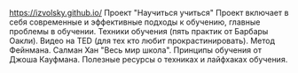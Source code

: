 https://izvolsky.github.io/
Проект "Научиться учиться"
Проект включает в себя современные и эффективные подходы к обучению, главные проблемы в обучении.
Техники обучения (пять практик от Барбары Оакли).
Видео на TED (для тех кто любит прокрастинировать).
Метод Фейнмана.
Салман Хан "Весь мир школа".
Принципы обучения от Джоша Кауфмана.
Полезные ресурсы о техниках и лайфхаках обучения.
